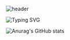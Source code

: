 ![header](https://capsule-render.vercel.app/api?type=waving&color=002c5f&height=140&animation=fadeIn&section=header&text=JitHub&fontColor=E5EDF2&fontSize=35&fontAlign=80&fontAlignY=40&animation=fadeIn)

![Typing SVG](https://readme-typing-svg.demolab.com?font=Carter+One&size=30&pause=1000&color=0050AC&background=FF080800&center=true&vCenter=true&width=600&lines=Jit+Hoon+%2B+Git+Hub+%3D+Jit+Hub)

![Anurag's GitHub stats](https://github-readme-stats.vercel.app/api?username=JitHoon&theme=github_dark_dimmed&show_icons=true)
